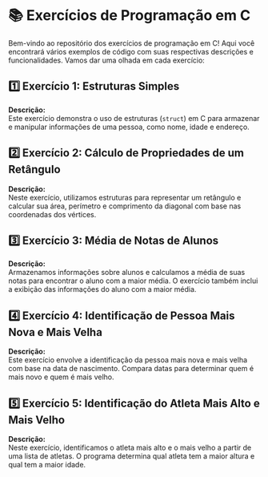 # 📚 Exercícios de Programação em C

Bem-vindo ao repositório dos exercícios de programação em C! Aqui você encontrará vários exemplos de código com suas respectivas descrições e funcionalidades. Vamos dar uma olhada em cada exercício:

## 1️⃣ Exercício 1: Estruturas Simples

**Descrição:**  
Este exercício demonstra o uso de estruturas (`struct`) em C para armazenar e manipular informações de uma pessoa, como nome, idade e endereço.

## 2️⃣ Exercício 2: Cálculo de Propriedades de um Retângulo

**Descrição:**  
Neste exercício, utilizamos estruturas para representar um retângulo e calcular sua área, perímetro e comprimento da diagonal com base nas coordenadas dos vértices.

## 3️⃣ Exercício 3: Média de Notas de Alunos

**Descrição:**  
Armazenamos informações sobre alunos e calculamos a média de suas notas para encontrar o aluno com a maior média. O exercício também inclui a exibição das informações do aluno com a maior média.

## 4️⃣ Exercício 4: Identificação de Pessoa Mais Nova e Mais Velha

**Descrição:**  
Este exercício envolve a identificação da pessoa mais nova e mais velha com base na data de nascimento. Compara datas para determinar quem é mais novo e quem é mais velho.

## 5️⃣ Exercício 5: Identificação do Atleta Mais Alto e Mais Velho

**Descrição:**  
Neste exercício, identificamos o atleta mais alto e o mais velho a partir de uma lista de atletas. O programa determina qual atleta tem a maior altura e qual tem a maior idade.
